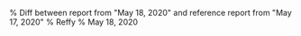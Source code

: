 % Diff between report from "May 18, 2020" and reference report from "May 17, 2020"
% Reffy
% May 18, 2020

